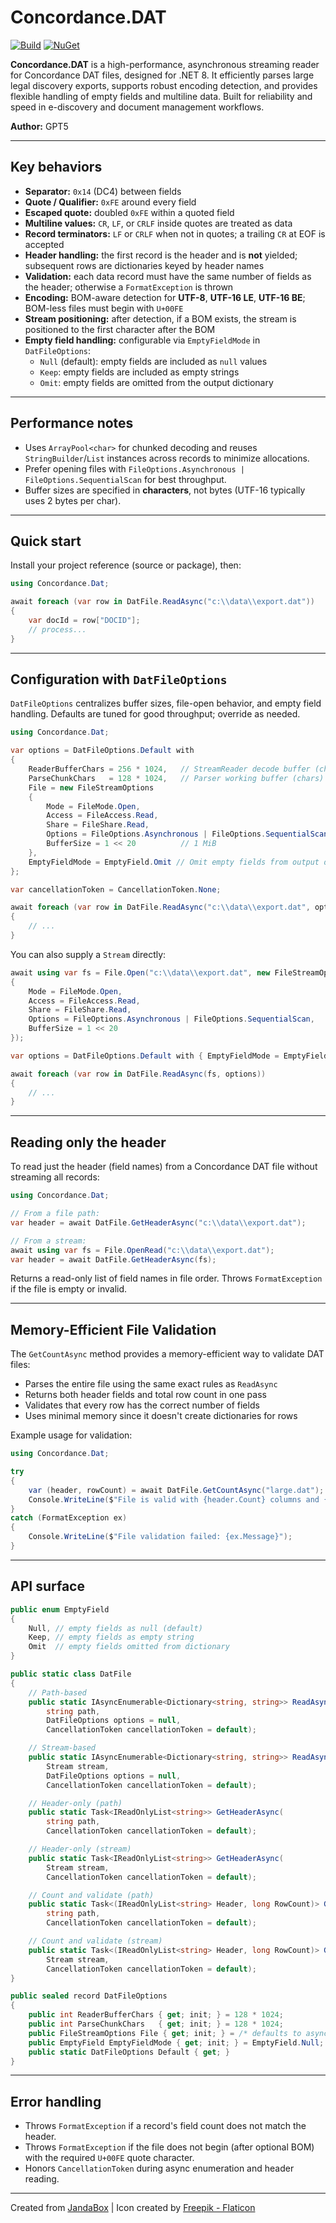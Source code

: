 # Concordance.DAT

[![Build](https://github.com/Jandini/Concordance.Dat/actions/workflows/build.yml/badge.svg)](https://github.com/Jandini/Concordance.Dat/actions/workflows/build.yml)
[![NuGet](https://github.com/Jandini/Concordance.Dat/actions/workflows/nuget.yml/badge.svg)](https://github.com/Jandini/Concordance.Dat/actions/workflows/nuget.yml)

**Concordance.DAT** is a high-performance, asynchronous streaming reader for Concordance DAT files, designed for .NET 8. It efficiently parses large legal discovery exports, supports robust encoding detection, and provides flexible handling of empty fields and multiline data. Built for reliability and speed in e-discovery and document management workflows.

**Author:** GPT5

---

## Key behaviors

* **Separator:** `0x14` (DC4) between fields
* **Quote / Qualifier:** `0xFE` around every field
* **Escaped quote:** doubled `0xFE` within a quoted field
* **Multiline values:** `CR`, `LF`, or `CRLF` inside quotes are treated as data
* **Record terminators:** `LF` or `CRLF` when not in quotes; a trailing `CR` at EOF is accepted
* **Header handling:** the first record is the header and is **not** yielded; subsequent rows are dictionaries keyed by header names
* **Validation:** each data record must have the same number of fields as the header; otherwise a `FormatException` is thrown
* **Encoding:** BOM-aware detection for **UTF-8**, **UTF-16 LE**, **UTF-16 BE**; BOM-less files must begin with `U+00FE`
* **Stream positioning:** after detection, if a BOM exists, the stream is positioned to the first character after the BOM
* **Empty field handling:** configurable via `EmptyFieldMode` in `DatFileOptions`:
  * `Null` (default): empty fields are included as `null` values
  * `Keep`: empty fields are included as empty strings
  * `Omit`: empty fields are omitted from the output dictionary

---

## Performance notes

* Uses `ArrayPool<char>` for chunked decoding and reuses `StringBuilder`/`List` instances across records to minimize allocations.
* Prefer opening files with `FileOptions.Asynchronous | FileOptions.SequentialScan` for best throughput.
* Buffer sizes are specified in **characters**, not bytes (UTF-16 typically uses 2 bytes per char).

---

## Quick start

Install your project reference (source or package), then:

```csharp
using Concordance.Dat;

await foreach (var row in DatFile.ReadAsync("c:\\data\\export.dat"))
{
    var docId = row["DOCID"];
    // process...
}
```

---

## Configuration with `DatFileOptions`

`DatFileOptions` centralizes buffer sizes, file-open behavior, and empty field handling. Defaults are tuned for good throughput; override as needed.

```csharp
using Concordance.Dat;

var options = DatFileOptions.Default with
{
    ReaderBufferChars = 256 * 1024,   // StreamReader decode buffer (chars)
    ParseChunkChars   = 128 * 1024,   // Parser working buffer (chars)
    File = new FileStreamOptions
    {
        Mode = FileMode.Open,
        Access = FileAccess.Read,
        Share = FileShare.Read,
        Options = FileOptions.Asynchronous | FileOptions.SequentialScan,
        BufferSize = 1 << 20          // 1 MiB
    },
    EmptyFieldMode = EmptyField.Omit // Omit empty fields from output dictionary
};

var cancellationToken = CancellationToken.None;

await foreach (var row in DatFile.ReadAsync("c:\\data\\export.dat", options, cancellationToken))
{
    // ...
}
```

You can also supply a `Stream` directly:

```csharp
await using var fs = File.Open("c:\\data\\export.dat", new FileStreamOptions
{
    Mode = FileMode.Open,
    Access = FileAccess.Read,
    Share = FileShare.Read,
    Options = FileOptions.Asynchronous | FileOptions.SequentialScan,
    BufferSize = 1 << 20
});

var options = DatFileOptions.Default with { EmptyFieldMode = EmptyField.Keep };

await foreach (var row in DatFile.ReadAsync(fs, options))
{
    // ...
}
```

---

## Reading only the header

To read just the header (field names) from a Concordance DAT file without streaming all records:

```csharp
using Concordance.Dat;

// From a file path:
var header = await DatFile.GetHeaderAsync("c:\\data\\export.dat");

// From a stream:
await using var fs = File.OpenRead("c:\\data\\export.dat");
var header = await DatFile.GetHeaderAsync(fs);
```

Returns a read-only list of field names in file order. Throws `FormatException` if the file is empty or invalid.

---

## Memory-Efficient File Validation

The `GetCountAsync` method provides a memory-efficient way to validate DAT files:

- Parses the entire file using the same exact rules as `ReadAsync`
- Returns both header fields and total row count in one pass
- Validates that every row has the correct number of fields
- Uses minimal memory since it doesn't create dictionaries for rows

Example usage for validation:

```csharp
using Concordance.Dat;

try 
{
    var (header, rowCount) = await DatFile.GetCountAsync("large.dat");
    Console.WriteLine($"File is valid with {header.Count} columns and {rowCount} rows");
}
catch (FormatException ex)
{
    Console.WriteLine($"File validation failed: {ex.Message}");
}
```

---

## API surface

```csharp
public enum EmptyField
{
    Null, // empty fields as null (default)
    Keep, // empty fields as empty string
    Omit  // empty fields omitted from dictionary
}

public static class DatFile
{
    // Path-based
    public static IAsyncEnumerable<Dictionary<string, string>> ReadAsync(
        string path,
        DatFileOptions options = null,
        CancellationToken cancellationToken = default);

    // Stream-based
    public static IAsyncEnumerable<Dictionary<string, string>> ReadAsync(
        Stream stream,
        DatFileOptions options = null,
        CancellationToken cancellationToken = default);

    // Header-only (path)
    public static Task<IReadOnlyList<string>> GetHeaderAsync(
        string path,
        CancellationToken cancellationToken = default);

    // Header-only (stream)
    public static Task<IReadOnlyList<string>> GetHeaderAsync(
        Stream stream,
        CancellationToken cancellationToken = default);

    // Count and validate (path)
    public static Task<(IReadOnlyList<string> Header, long RowCount)> GetCountAsync(
        string path,
        CancellationToken cancellationToken = default);

    // Count and validate (stream)
    public static Task<(IReadOnlyList<string> Header, long RowCount)> GetCountAsync(
        Stream stream,
        CancellationToken cancellationToken = default);
}

public sealed record DatFileOptions
{
    public int ReaderBufferChars { get; init; } = 128 * 1024;
    public int ParseChunkChars   { get; init; } = 128 * 1024;
    public FileStreamOptions File { get; init; } = /* defaults to async + sequential scan, 1 MiB */;
    public EmptyField EmptyFieldMode { get; init; } = EmptyField.Null;
    public static DatFileOptions Default { get; }
}
```

---

## Error handling

* Throws `FormatException` if a record's field count does not match the header.
* Throws `FormatException` if the file does not begin (after optional BOM) with the required `U+00FE` quote character.
* Honors `CancellationToken` during async enumeration and header reading.

---
Created from [JandaBox](https://github.com/Jandini/JandaBox) | Icon created by [Freepik - Flaticon](https://www.flaticon.com/free-icons/box)
